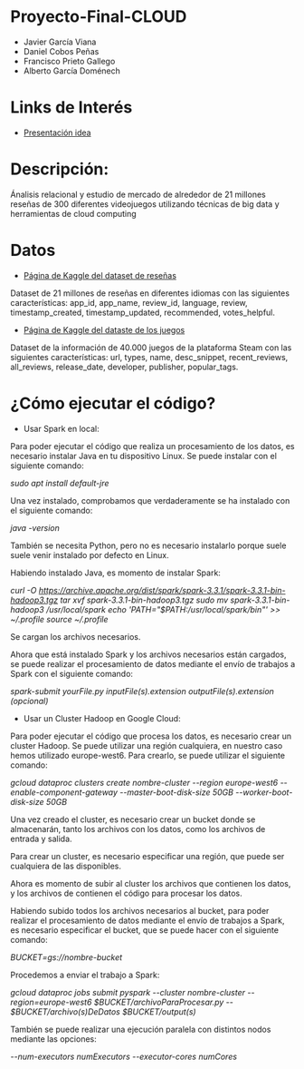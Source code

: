 # Proyecto-Final-CLOUD
* Javier García Viana
* Daniel Cobos Peñas
* Francisco Prieto Gallego
* Alberto García Doménech

# Links de Interés
* [Presentación idea](https://docs.google.com/presentation/d/1bndRXzmOWwVLmoXwjcvGRPQskVZk58VQPU7JXqMCTfA/edit?usp=sharing)

# Descripción:
Ánalisis relacional y estudio de mercado de alrededor de 21 millones reseñas de 300 diferentes videojuegos utilizando técnicas de big data y herramientas de cloud computing

# Datos
* [Página de Kaggle del dataset de reseñas](https://www.kaggle.com/datasets/najzeko/steam-reviews-2021)

Dataset de 21 millones de reseñas en  diferentes idiomas con las siguientes características: app_id, app_name, review_id, language, review, timestamp_created, timestamp_updated, recommended, votes_helpful.

* [Página de Kaggle del dataste de los juegos](https://www.kaggle.com/datasets/trolukovich/steam-games-complete-dataset)

Dataset de la información de 40.000 juegos de la plataforma Steam con las siguientes características: url, types, name, desc_snippet, recent_reviews, all_reviews, release_date, developer, publisher, popular_tags.

# ¿Cómo ejecutar el código?
* Usar Spark en local:

Para poder ejecutar el código que realiza un procesamiento de los datos, es necesario instalar Java en tu dispositivo Linux. Se puede instalar con el siguiente comando:

  *sudo apt install default-jre*
  
Una vez instalado, comprobamos que verdaderamente se ha instalado con el siguiente comando:

  *java -version*
  
También se necesita Python, pero no es necesario instalarlo porque suele suele venir instalado por defecto en Linux.

Habiendo instalado Java, es momento de instalar Spark:

  *curl -O https://archive.apache.org/dist/spark/spark-3.3.1/spark-3.3.1-bin-hadoop3.tgz
  tar xvf spark-3.3.1-bin-hadoop3.tgz
  sudo mv spark-3.3.1-bin-hadoop3 /usr/local/spark
  echo 'PATH="$PATH:/usr/local/spark/bin"' >> ~/.profile
  source ~/.profile*
  
Se cargan los archivos necesarios.

Ahora que está instalado Spark y los archivos necesarios están cargados, se puede realizar el procesamiento de datos mediante el envío de trabajos a Spark con el siguiente comando:

  *spark-submit yourFile.py inputFile(s).extension outputFile(s).extension (opcional)*
  
* Usar un Cluster Hadoop en Google Cloud:

Para poder ejecutar el código que procesa los datos, es necesario crear un cluster Hadoop. Se puede utilizar una región cualquiera, en nuestro caso hemos utilizado europe-west6. Para crearlo, se puede utilizar el siguiente comando:

  *gcloud dataproc clusters create nombre-cluster --region europe-west6 --enable-component-gateway --master-boot-disk-size 50GB --worker-boot-disk-size 50GB*
  
Una vez creado el cluster, es necesario crear un bucket donde se almacenarán, tanto los archivos con los datos, como los archivos de entrada y salida.

Para crear un cluster, es necesario especificar una región, que puede ser cualquiera de las disponibles.

Ahora es momento de subir al cluster los archivos que contienen los datos, y los archivos de contienen el código para procesar los datos.

Habiendo subido todos los archivos necesarios al bucket, para poder realizar el procesamiento de datos mediante el envío de trabajos a Spark, es necesario especificar el bucket, que se puede hacer con el siguiente comando:

  *BUCKET=gs://nombre-bucket*
  
Procedemos a enviar el trabajo a Spark:

  *gcloud dataproc jobs submit pyspark --cluster nombre-cluster --region=europe-west6 $BUCKET/archivoParaProcesar.py -- $BUCKET/archivo(s)DeDatos $BUCKET/output(s)*
  
También se puede realizar una ejecución paralela con distintos nodos mediante las opciones:

  *--num-executors numExecutors --executor-cores numCores*
